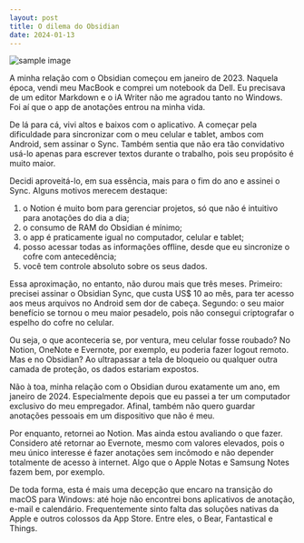 ```yaml
---
layout: post
title: O dilema do Obsidian
date: 2024-01-13
---
```


![sample image]({{site.baseurl}}/assets/images/posts/pexels-photo-4766367.jpeg)

A minha relação com o Obsidian começou em janeiro de 2023. Naquela época, vendi meu MacBook e comprei um notebook da Dell. Eu precisava de um editor Markdown e o iA Writer não me agradou tanto no Windows. Foi aí que o app de anotações entrou na minha vida.

De lá para cá, vivi altos e baixos com o aplicativo. A começar pela dificuldade para sincronizar com o meu celular e tablet, ambos com Android, sem assinar o Sync. Também sentia que não era tão convidativo usá-lo apenas para escrever textos durante o trabalho, pois seu propósito é muito maior. 

Decidi aproveitá-lo, em sua essência, mais para o fim do ano e assinei o Sync. Alguns motivos merecem destaque:

1. o Notion é muito bom para gerenciar projetos, só que não é intuitivo para anotações do dia a dia;
2. o consumo de RAM do Obsidian é mínimo;
3. o app é praticamente igual no computador, celular e tablet;
4. posso acessar todas as informações offline, desde que eu sincronize o cofre com antecedência;
5. você tem controle absoluto sobre os seus dados.

Essa aproximação, no entanto, não durou mais que três meses. Primeiro: precisei assinar o Obsidian Sync, que custa US$ 10 ao mês, para ter acesso aos meus arquivos no Android sem dor de cabeça. Segundo: o seu maior benefício se tornou o meu maior pesadelo, pois não consegui criptografar o espelho do cofre no celular.

Ou seja, o que aconteceria se, por ventura, meu celular fosse roubado? No Notion, OneNote e Evernote, por exemplo, eu poderia fazer logout remoto. Mas e no Obsidian? Ao ultrapassar a tela de bloqueio ou qualquer outra camada de proteção, os dados estariam expostos. 

Não à toa, minha relação com o Obsidian durou exatamente um ano, em janeiro de 2024. Especialmente depois que eu passei a ter um computador exclusivo do meu empregador. Afinal, também não quero guardar anotações pessoais em um dispositivo que não é meu.

Por enquanto, retornei ao Notion. Mas ainda estou avaliando o que fazer. Considero até retornar ao Evernote, mesmo com valores elevados, pois o meu único interesse é fazer anotações sem incômodo e não depender totalmente de acesso à internet. Algo que o Apple Notas e Samsung Notes fazem bem, por exemplo. 

De toda forma, esta é mais uma decepção que encaro na transição do macOS para Windows: até hoje não encontrei bons aplicativos de anotação, e-mail e calendário. Frequentemente sinto falta das soluções nativas da Apple e outros colossos da App Store. Entre eles, o Bear, Fantastical e Things. 